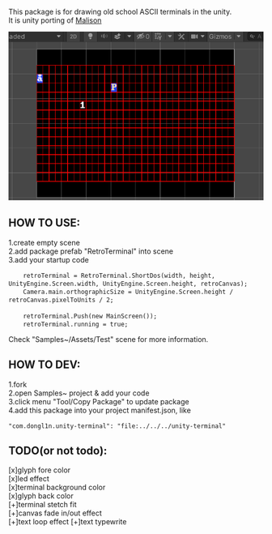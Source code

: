 This package is for drawing old school ASCII terminals in the unity.  
It is unity porting of [Malison](https://github.com/munificent/malison)  

![Preivew](./Samples~/Preview.png)

## HOW TO USE:  
1.create empty scene  
2.add package prefab "RetroTerminal" into scene  
3.add your startup code  
```
    retroTerminal = RetroTerminal.ShortDos(width, height, UnityEngine.Screen.width, UnityEngine.Screen.height, retroCanvas);
    Camera.main.orthographicSize = UnityEngine.Screen.height / retroCanvas.pixelToUnits / 2;

    retroTerminal.Push(new MainScreen());
    retroTerminal.running = true;
```
Check "Samples~/Assets/Test" scene for more information.

## HOW TO DEV:
1.fork  
2.open Samples~ project & add your code  
3.click menu "Tool/Copy Package" to update package  
4.add this package into your project manifest.json, like  
```
"com.dongl1n.unity-terminal": "file:../../../unity-terminal"
```

## TODO(or not todo):  
[x]glyph fore color  
[x]led effect  
[x]terminal background color  
[x]glyph back color  
[+]terminal stetch fit  
[+]canvas fade in/out effect  
[+]text loop effect 
[+]text typewrite  


